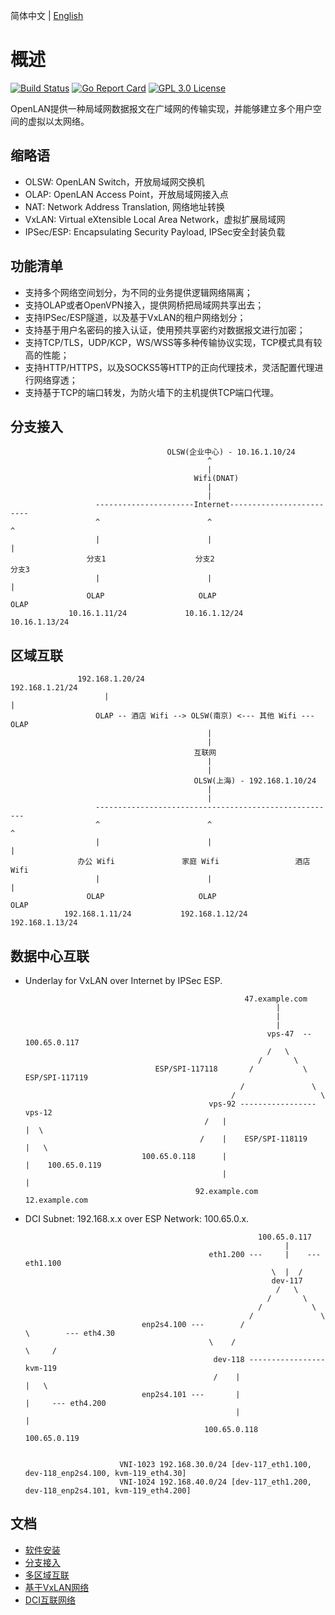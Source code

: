 
简体中文 | [English](./README_EN.md)

# 概述 
[![Build Status](https://travis-ci.org/danieldin95/openlan.svg?branch=master)](https://travis-ci.org/danieldin95/openlan)
[![Go Report Card](https://goreportcard.com/badge/github.com/danieldin95/openlan)](https://goreportcard.com/report/lightstar-dev/openlan-go)
[![GPL 3.0 License](https://img.shields.io/badge/License-GPL%203.0-blue.svg)](LICENSE)

OpenLAN提供一种局域网数据报文在广域网的传输实现，并能够建立多个用户空间的虚拟以太网络。

## 缩略语

* OLSW: OpenLAN Switch，开放局域网交换机
* OLAP: OpenLAN Access Point，开放局域网接入点
* NAT: Network Address Translation, 网络地址转换
* VxLAN: Virtual eXtensible Local Area Network，虚拟扩展局域网
* IPSec/ESP: Encapsulating Security Payload, IPSec安全封装负载

## 功能清单

* 支持多个网络空间划分，为不同的业务提供逻辑网络隔离；
* 支持OLAP或者OpenVPN接入，提供网桥把局域网共享出去；
* 支持IPSec/ESP隧道，以及基于VxLAN的租户网络划分；
* 支持基于用户名密码的接入认证，使用预共享密约对数据报文进行加密；
* 支持TCP/TLS，UDP/KCP，WS/WSS等多种传输协议实现，TCP模式具有较高的性能；
* 支持HTTP/HTTPS，以及SOCKS5等HTTP的正向代理技术，灵活配置代理进行网络穿透；
* 支持基于TCP的端口转发，为防火墙下的主机提供TCP端口代理。


## 分支接入

                                       OLSW(企业中心) - 10.16.1.10/24
                                                ^
                                                |
                                             Wifi(DNAT)
                                                |
                                                |
                       ----------------------Internet-------------------------
                       ^                        ^                           ^
                       |                        |                           |
                     分支1                    分支2                        分支3     
                       |                        |                           |
                     OLAP                     OLAP                         OLAP
                 10.16.1.11/24             10.16.1.12/24                10.16.1.13/24
                 

## 区域互联

                   192.168.1.20/24                                 192.168.1.21/24
                         |                                                 |
                       OLAP -- 酒店 Wifi --> OLSW(南京) <--- 其他 Wifi --- OLAP
                                                |
                                                |
                                             互联网
                                                |
                                                |
                                             OLSW(上海) - 192.168.1.10/24
                                                |
                                                |
                       ------------------------------------------------------
                       ^                        ^                           ^
                       |                        |                           |
                   办公 Wifi               家庭 Wifi                 酒店 Wifi     
                       |                        |                           |
                     OLAP                     OLAP                         OLAP
                192.168.1.11/24           192.168.1.12/24             192.168.1.13/24

## 数据中心互联

* Underlay for VxLAN over Internet by IPSec ESP.

                                                       47.example.com
                                                              |
                                                              |
                                                              |
                                                            vps-47  -- 100.65.0.117              
                                                            /   \
                                                          /       \
                                   ESP/SPI-117118       /           \         ESP/SPI-117119
                                                      /               \
                                                    /                   \
                                               vps-92 ----------------- vps-12
                                              /   |                       |  \ 
                                             /    |    ESP/SPI-118119     |   \
                                100.65.0.118      |                       |    100.65.0.119
                                                  |                       |
                                            92.example.com          12.example.com
                                            
                                            

* DCI Subnet: 192.168.x.x over ESP Network: 100.65.0.x.

                                                          100.65.0.117
                                                                |
                                               eth1.200 ---     |    --- eth1.100
                                                             \  |  /
                                                             dev-117                         
                                                              /   \
                                                            /       \                   
                                                          /           \                 
                                                        /               \
                                enp2s4.100 ---        /                   \        --- eth4.30
                                               \    /                       \     /
                                                dev-118 ----------------- kvm-119
                                                /    |                      |   \
                                enp2s4.101 ---       |                      |     --- eth4.200
                                                     |                      |
                                              100.65.0.118            100.65.0.119
                                              
                                              
                           VNI-1023 192.168.30.0/24 [dev-117_eth1.100, dev-118_enp2s4.100, kvm-119_eth4.30]
                           VNI-1024 192.168.40.0/24 [dev-117_eth1.200, dev-118_enp2s4.101, kvm-119_eth4.200]


## 文档
- [软件安装](docs/install.md)
- [分支接入](docs/central.md)
- [多区域互联](docs/multiarea.md)
- [基于VxLAN网络](docs/vxlan.md)
- [DCI互联网络](docs/fabric.md)
